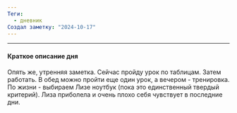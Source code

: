 ```yaml
---
Теги:
  - дневник
Создал заметку: "2024-10-17"
---
```

---
#### Краткое описание дня

Опять же, утренняя заметка. Сейчас пройду урок по таблицам. Затем работать. В обед можно пройти еще один урок, а вечером - тренировка. 
По жизни - выбираем Лизе ноутбук (пока это единственный твердый критерий). Лиза приболела и очень плохо себя чувствует в последние дни.


